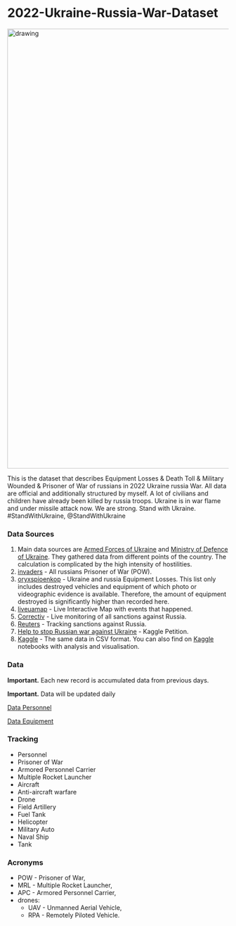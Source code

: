 # 2022-Ukraine-Russia-War-Dataset

<img src="https://github.com/PetroIvaniuk/2022-Ukraine-Russia-War-Dataset/blob/main/images/dataset_2022_war_ukraine_russia.png" alt="drawing" width="1000"/>

This is the dataset that describes Equipment Losses & Death Toll & Military Wounded & Prisoner of War of russians in 2022 Ukraine russia War. 
All data are official and additionally structured by myself. 
A lot of civilians and children have already been killed by russia troops. Ukraine is in war flame and under missile attack now. We are strong. Stand with Ukraine. #StandWithUkraine, @StandWithUkraine

### Data Sources
1. Main data sources are [Armed Forces of Ukraine](https://www.zsu.gov.ua/en) and [Ministry of Defence of Ukraine](https://www.mil.gov.ua/en/). They gathered data from different points of the country. The calculation is complicated by the high intensity of hostilities.
2. [invaders](https://invaders-rf.com/) - All russians Prisoner of War (POW).
3. [oryxspioenkop](https://www.oryxspioenkop.com/2022/02/attack-on-europe-documenting-equipment.html) - Ukraine and russia Equipment Losses. This list only includes destroyed vehicles and equipment of which photo or videographic evidence is available. Therefore, the amount of equipment destroyed is significantly higher than recorded here.
4. [liveuamap](https://liveuamap.com/) - Live Interactive Map with events that happened.
5. [Correctiv](https://correctiv.org/en/latest-stories/2022/03/01/sanctions-tracker-live-monitoring-of-all-sanctions-against-russia/) - Live monitoring of all sanctions against Russia.
6. [Reuters](https://graphics.reuters.com/UKRAINE-CRISIS/SANCTIONS/byvrjenzmve/index.html) - Tracking sanctions against Russia.
7. [Help to stop Russian war against Ukraine](https://www.kaggle.com/general/310445) - Kaggle Petition.
8. [Kaggle](https://www.kaggle.com/piterfm/2022-ukraine-russian-war) - The same data in CSV format. You can also find on [Kaggle](https://www.kaggle.com/datasets/piterfm/2022-ukraine-russian-war/code) notebooks with analysis and visualisation.

### Data
**Important.** Each new record is accumulated data from previous days.

**Important.** Data will be updated daily

[Data Personnel](https://github.com/PetroIvaniuk/2022-Ukraine-Russia-War-Dataset/blob/main/data/russia_losses_personnel.json) 

[Data Equipment](https://github.com/PetroIvaniuk/2022-Ukraine-Russia-War-Dataset/blob/main/data/russia_losses_equipment.json)

### Tracking
- Personnel
- Prisoner of War
- Armored Personnel Carrier
- Multiple Rocket Launcher
- Aircraft               
- Anti-aircraft warfare
- Drone
- Field Artillery
- Fuel Tank
- Helicopter
- Military Auto
- Naval Ship
- Tank

### Acronyms
- POW - Prisoner of War,
- MRL - Multiple Rocket Launcher,
- APC - Armored Personnel Carrier,
- drones: 
  - UAV - Unmanned Aerial Vehicle, 
  - RPA - Remotely Piloted Vehicle.
